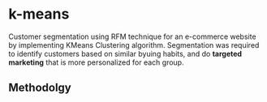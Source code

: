 # k-means
Customer segmentation using RFM technique for an e-commerce website by implementing KMeans Clustering algorithm. 
Segmentation was required to identify customers based on similar byuing habits, and do **targeted marketing** that is more personalized for each group.

## Methodolgy
